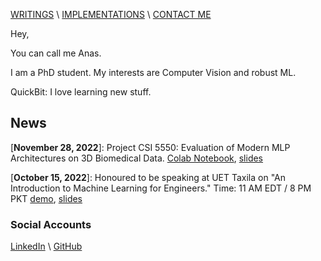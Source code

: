 [WRITINGS](https://manasraza.medium.com) \ [IMPLEMENTATIONS](implementations.md) \ [CONTACT ME](mailto:mraza@oakland.edu)




Hey,

You can call me Anas.

I am a PhD student. My interests are Computer Vision and robust ML.

QuickBit: I love learning new stuff. 

## News
\[**November 28, 2022**\]: Project CSI 5550: Evaluation of Modern MLP Architectures on 3D Biomedical Data. [Colab Notebook](projects/vc-project.html), [slides](https://docs.google.com/presentation/d/1o1SD0WHBJEqvjOIJWys-Y6z80uuiejmC/edit?usp=sharing&ouid=118316226676823953327&rtpof=true&sd=true)

\[**October 15, 2022**\]: Honoured to be speaking at UET Taxila on "An Introduction to Machine Learning for Engineers." Time: 11 AM EDT / 8 PM PKT 
[demo](talk/uet-2022/demo-code.html), [slides](talk/uet-2022/slides.html)

### Social Accounts 

[LinkedIn](https://linkedin.com/in/memanasraza) \ [GitHub](https://github.com/anas-r-dev) 


